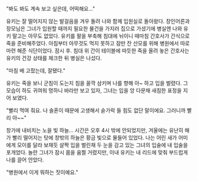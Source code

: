"봐도 봐도 계속 보고 싶은데, 어떡해요..." 

유키는 잘 떨어지지 않는 발걸음을 겨우 돌려 나와 함께 입원실로 돌아왔다. 
장인어른과 장모님은 그녀가 입원할 때까지 필요한 물건을 가지러 집으로 가셨기에 병실엔 나와 유키 말고는 아무도 없었다. 
유키를 팔을 부축해 침대에 뉘이니 때마침 간호사가 간식으로 죽을 준비해주었다. 
아침부터 아무것도 먹지 못하고 잠만 잔 산모를 위해 병원에서 따로 마련 해준 식단이었다. 
잠시 후. 침대 위 간이 테이블에 따듯한 죽을 올려 놓은 간호사는 유키의 건강 상태를 체크한 뒤 병실은 나섰다. 

"마침 배 고팠는데, 잘됐다." 

유키는 죽을 보니 군침이 도는지 침을 꼴깍 삼키며 나를 향해 아~ 하고 입을 벌렸다. 
그 모습이 하도 귀여워 멍하니 바라만 보고 있자, 그녀는 입을 앙 다문채 새침한 표정을 지어 보였다. 

"빨리 먹여 줘요. 나 솔횬이 때문에 고생해서 숟가락 들 힘도 없단 말이에요. 그러니까 빨리 아~~" 

창가에 내비치는 노을 빛 하늘... 
시간은 오후 4시 밖에 안되었지만, 겨울에는 유난히 해가 빨리 떨어지는 탓에 창밖의 하늘은 황금 빛으로 물들어 있었다. 
나는 어린 새가 어미에게 모이를 달라 보채듯 살짝 입을 벌린채 두 눈을 감고 있는 그녀의 입술에 내 입술을 포개었다. 
놀란 그녀가 잠시 몸을 움찔 거렸지만, 이내 유키는 내 리드에 맞춰 부드럽게 나를 끌어 안았다. 

"병원에서 이게 뭐하는 짓이예요." 